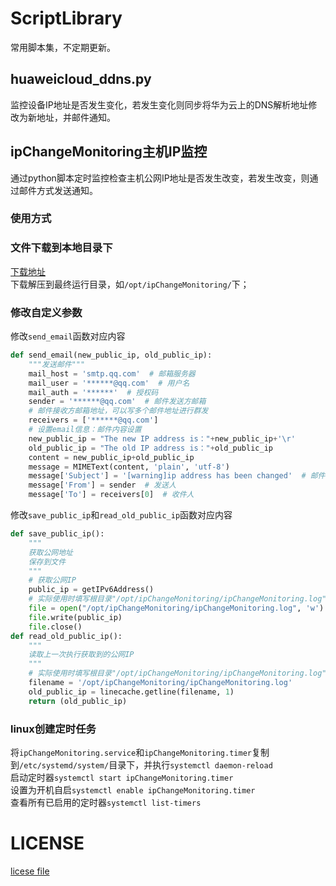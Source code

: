 # ScriptLibrary
常用脚本集，不定期更新。

## huaweicloud_ddns.py
监控设备IP地址是否发生变化，若发生变化则同步将华为云上的DNS解析地址修改为新地址，并邮件通知。

## ipChangeMonitoring主机IP监控
通过python脚本定时监控检查主机公网IP地址是否发生改变，若发生改变，则通过邮件方式发送通知。
### 使用方式
### 文件下载到本地目录下
[下载地址](https://github.com/ErickQian/ipChangeMonitoring/archive/refs/heads/master.zip)  
下载解压到最终运行目录，如`/opt/ipChangeMonitoring/`下；
### 修改自定义参数
修改`send_email`函数对应内容
```python
def send_email(new_public_ip, old_public_ip):
    """发送邮件"""
    mail_host = 'smtp.qq.com'  # 邮箱服务器
    mail_user = '******@qq.com'  # 用户名
    mail_auth = '******'  # 授权码
    sender = '******@qq.com'  # 邮件发送方邮箱
    # 邮件接收方邮箱地址，可以写多个邮件地址进行群发
    receivers = ['******@qq.com']
    # 设置email信息：邮件内容设置
    new_public_ip = "The new IP address is："+new_public_ip+'\r'
    old_public_ip = "The old IP address is："+old_public_ip
    content = new_public_ip+old_public_ip
    message = MIMEText(content, 'plain', 'utf-8')
    message['Subject'] = '[warning]ip address has been changed'  # 邮件头
    message['From'] = sender  # 发送人
    message['To'] = receivers[0]  # 收件人
```  

修改`save_public_ip`和`read_old_public_ip`函数对应内容
```python
def save_public_ip():
    """
    获取公网地址
    保存到文件
    """
    # 获取公网IP
    public_ip = getIPv6Address()
    # 实际使用时填写根目录"/opt/ipChangeMonitoring/ipChangeMonitoring.log"
    file = open("/opt/ipChangeMonitoring/ipChangeMonitoring.log", 'w')
    file.write(public_ip)
    file.close()
def read_old_public_ip():
    """
    读取上一次执行获取到的公网IP
    """
    # 实际使用时填写根目录"/opt/ipChangeMonitoring/ipChangeMonitoring.log"
    filename = '/opt/ipChangeMonitoring/ipChangeMonitoring.log'
    old_public_ip = linecache.getline(filename, 1)
    return (old_public_ip)
```
### linux创建定时任务
将`ipChangeMonitoring.service`和`ipChangeMonitoring.timer`复制到`/etc/systemd/system/`目录下，并执行`systemctl daemon-reload`  
启动定时器`systemctl start ipChangeMonitoring.timer`  
设置为开机自启`systemctl enable ipChangeMonitoring.timer`  
查看所有已启用的定时器`systemctl list-timers`

# LICENSE
[licese file](https://github.com/ErickQian/ipChangeMonitoring/blob/master/LICENSE)
